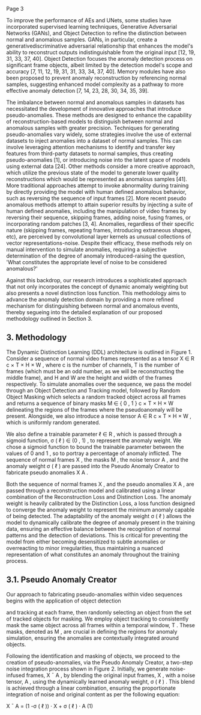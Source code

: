 Page 3

To improve the performance of AEs and UNets, some studies have incorporated supervised learning techniques, Generative Adversarial Networks (GANs), and Object Detection to refine the distinction between normal and anomalous samples. GANs, in particular, create a generativediscriminative adversarial relationship that enhances the model's ability to reconstruct outputs indistinguishable from the original input [12, 19, 31, 33, 37, 40]. Object Detection focuses the anomaly detection process on significant frame objects, albeit limited by the detection model's scope and accuracy [7, 11, 12, 19, 31, 31, 33, 34, 37, 40]. Memory modules have also been proposed to prevent anomaly reconstruction by referencing normal samples, suggesting enhanced model complexity as a pathway to more effective anomaly detection [7, 14, 23, 28, 30, 34, 35, 39].

The imbalance between normal and anomalous samples in datasets has necessitated the development of innovative approaches that introduce pseudo-anomalies. These methods are designed to enhance the capability of reconstruction-based models to distinguish between normal and anomalous samples with greater precision. Techniques for generating pseudo-anomalies vary widely, some strategies involve the use of external datasets to inject anomalies into a dataset of normal samples. This can involve leveraging attention mechanisms to identify and transfer key features from third-party datasets to normal samples, thus creating pseudo-anomalies [1], or introducing noise into the latent space of models using external data [24]. Other methods consider a more creative approach, which utilize the previous state of the model to generate lower quality reconstructions which would be represented as anomalous samples [41]. More traditional approaches attempt to invoke abnormality during training by directly providing the model with human defined anomalous behavior, such as reversing the sequence of input frames [2]. More recent pseudo anomalous methods attempt to attain superior results by injecting a suite of human defined anomalies, including the manipulation of video frames by reversing their sequence, skipping frames, adding noise, fusing frames, or incorporating random patches [3, 4]. Anomalies, regardless of their specific nature (skipping frames, repeating frames, introducing extraneous shapes, etc), are perceived by convolutional layer kernels as unusual collections of vector representations-noise. Despite their efficacy, these methods rely on manual intervention to simulate anomalies, requiring a subjective determination of the degree of anomaly introduced-raising the question, 'What constitutes the appropriate level of noise to be considered anomalous?'

Against this backdrop, our research introduces a sophisticated approach that not only incorporates the concept of dynamic anomaly weighting but also presents a novel distinction loss function. This methodology aims to advance the anomaly detection domain by providing a more refined mechanism for distinguishing between normal and anomalous events, thereby segueing into the detailed explanation of our proposed methodology outlined in Section 3.

## 3. Methodology

The Dynamic Distinction Learning (DDL) architecture is outlined in Figure 1. Consider a sequence of normal video frames represented as a tensor X ∈ R c × T × H × W , where c is the number of channels, T is the number of frames (which must be an odd number, as we will be reconstructing the middle frame), and H and W are the height and width of the frames respectively. To simulate anomalies over the sequence, we pass the model through an Object Detection and Tracking model, followed by Random Object Masking which selects a random tracked object across all frames and returns a sequence of binary masks M ∈ { 0 , 1 } c × T × H × W delineating the regions of the frames where the pseudoanomaly will be present. Alongside, we also introduce a noise tensor A ∈ R c × T × H × W , which is uniformly random generated.

We also define a trainable parameter ℓ ∈ R , which is passed through a sigmoid function, σ ( ℓ ) ∈ (0 , 1) , to represent the anomaly weight. We chose a sigmoid function to bound the trainable parameter between the values of 0 and 1 , so to portray a percentage of anomaly inflicted. The sequence of normal frames X , the masks M , the noise tensor A , and the anomaly weight σ ( ℓ ) are passed into the Pseudo Anomaly Creator to fabricate pseudo anomalies X A .

Both the sequence of normal frames X , and the pseudo anomalies X A , are passed through a reconstruction model and calibrated using a linear combination of the Reconstruction Loss and Distinction Loss. The anomaly weight is heavily calibrated by the Distinction Loss, a loss function designed to converge the anomaly weight to represent the minimum anomaly capable of being detected. The adaptability of the anomaly weight σ ( ℓ ) allows the model to dynamically calibrate the degree of anomaly present in the training data, ensuring an effective balance between the recognition of normal patterns and the detection of deviations. This is critical for preventing the model from either becoming desensitized to subtle anomalies or overreacting to minor irregularities, thus maintaining a nuanced representation of what constitutes an anomaly throughout the training process.

## 3.1. Pseudo Anomaly Creator

Our approach to fabricating pseudo-anomalies within video sequences begins with the application of object detection

and tracking at each frame, then randomly selecting an object from the set of tracked objects for masking. We employ object tracking to consistently mask the same object across all frames within a temporal window, T . These masks, denoted as M , are crucial in defining the regions for anomaly simulation, ensuring the anomalies are contextually integrated around objects.

Following the identification and masking of objects, we proceed to the creation of pseudo-anomalies, via the Pseudo Anomaly Creator, a two-step noise integration process shown in Figure 2. Initially, we generate noise-infused frames, X ¯ A , by blending the original input frames, X , with a noise tensor, A , using the dynamically learned anomaly weight, σ ( ℓ ) . This blend is achieved through a linear combination, ensuring the proportionate integration of noise and original content as per the following equation:

X ¯ A = (1 -σ ( ℓ )) · X + σ ( ℓ ) · A (1)